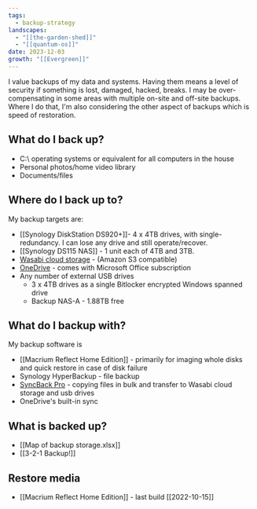 ```yaml
---
tags:
  - backup-strategy
landscapes:
  - "[[the-garden-shed]]"
  - "[[quantum-os]]"
date: 2023-12-03
growth: "[[Evergreen]]"
---
```


I value backups of my data and systems. Having them means a level of security if something is lost, damaged, hacked, breaks. I may be over-compensating in some areas with multiple on-site and off-site backups. Where I do that, I'm also considering the other aspect of backups which is speed of restoration.
 
## What do I back up?
- C:\ operating systems or equivalent for all computers in the house
- Personal photos/home video library
- Documents/files

## Where do I back up to?
My backup targets are:
- [[Synology DiskStation DS920+]]- 4 x 4TB drives, with single-redundancy. I can lose any drive and still operate/recover. 
- [[Synology DS115 NAS]] - 1 unit each of 4TB and 3TB.
- [Wasabi cloud storage](https://wasabi.com/) - (Amazon S3 compatible)
- [OneDrive](https://www.microsoft.com/en-au/microsoft-365/onedrive/online-cloud-storage) - comes with Microsoft Office subscription
- Any number of external USB drives 
	- 3 x 4TB drives as a single Bitlocker encrypted Windows spanned drive
	- Backup NAS-A - 1.88TB free

## What do I backup with?
My backup software is
- [[Macrium Reflect Home Edition]] - primarily for imaging whole disks and quick restore in case of disk failure
- Synology HyperBackup - file backup
- [SyncBack Pro](https://www.2brightsparks.com/syncback/sbpro.html) - copying files in bulk and transfer to Wasabi cloud storage and usb drives
- OneDrive's built-in sync

## What is backed up?
- [[Map of backup storage.xlsx]]
- [[3-2-1 Backup!]]

## Restore media
- [[Macrium Reflect Home Edition]] - last build [[2022-10-15]]